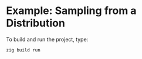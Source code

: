 # Example: Sampling from a Distribution

To build and run the project, type:

```bash
zig build run
```

